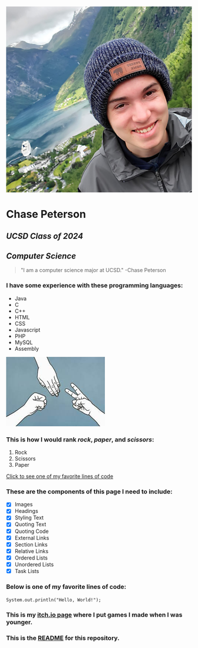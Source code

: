 ![Chase in Norway](fjordpic2.jpg)
# **Chase Peterson**
## *UCSD Class of 2024*
## *Computer Science*
> "I am a computer science major at UCSD." -Chase Peterson

### I have some experience with these programming languages:
- Java
- C
- C++
- HTML
- CSS
- Javascript
- PHP
- MySQL
- Assembly

![Rock Paper Scissors](rps.jpg)
### This is how I would rank _rock_, _paper_, and _scissors_:
1. Rock
2. Scissors
3. Paper

[Click to see one of my favorite lines of code](#below-is-one-of-my-favorite-lines-of-code)

### These are the components of this page I need to include:
- [x] Images
- [x] Headings
- [x] Styling Text
- [x] Quoting Text
- [x] Quoting Code
- [x] External Links
- [x] Section Links
- [x] Relative Links
- [x] Ordered Lists
- [x] Unordered Lists
- [x] Task Lists

### Below is one of my favorite lines of code:
`System.out.println("Hello, World!");`

### This is my [itch.io page](https://chaseplays.itch.io) where I put games I made when I was younger.

### This is the [README](README.md) for this repository.